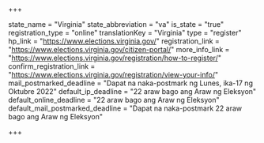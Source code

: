 +++

state_name = "Virginia"
state_abbreviation = "va"
is_state = "true"
registration_type = "online"
translationKey = "Virginia"
type = "register"
hp_link = "https://www.elections.virginia.gov/"
registration_link = "https://www.elections.virginia.gov/citizen-portal/"
more_info_link = "https://www.elections.virginia.gov/registration/how-to-register/"
confirm_registration_link = "https://www.elections.virginia.gov/registration/view-your-info/"
mail_postmarked_deadline = "Dapat na naka-postmark ng Lunes, ika-17 ng Oktubre 2022"
default_ip_deadline = "22 araw bago ang Araw ng Eleksyon"
default_online_deadline = "22 araw bago ang Araw ng Eleksyon"
default_mail_postmarked_deadline = "Dapat na naka-postmark  22 araw bago ang Araw ng Eleksyon"

+++
